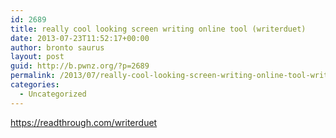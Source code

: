 ```yaml
---
id: 2689
title: really cool looking screen writing online tool (writerduet)
date: 2013-07-23T11:52:17+00:00
author: bronto saurus
layout: post
guid: http://b.pwnz.org/?p=2689
permalink: /2013/07/really-cool-looking-screen-writing-online-tool-writerduet/
categories:
  - Uncategorized
---
```

<https://readthrough.com/writerduet>